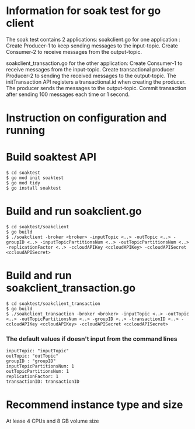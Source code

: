 # Information for soak test for go client
The soak test contains 2 applications:
soakclient.go for one application : Create Producer-1 to keep sending messages to the input-topic.
Create Consumer-2 to receive messages from the output-topic.

soakclient_transaction.go for the other application: Create Consumer-1 to receive messages from the input-topic.
Create transactional producer Producer-2 to sending the received messages to the output-topic.
The initTransaction API registers a transactional.id when creating the producer.
The producer sends the messages to the output-topic.
Commit transaction after sending 100 messages each time or 1 second.

# Instruction on configuration and running

# Build soaktest API
    $ cd soaktest
    $ go mod init soaktest
    $ go mod tidy
    $ go install soaktest

# Build and run soakclient.go
    $ cd soaktest/soakclient
    $ go build
    $ ./soakclient -broker <broker> -inputTopic <..> -outTopic <..> -groupID <..> -inputTopicPartitionsNum <..> -outTopicPartitionsNum <..> -replicationFactor <..> -ccloudAPIKey <ccloudAPIKey> -ccloudAPISecret <ccloudAPISecret>

# Build and run soakclient_transaction.go
    $ cd soaktest/soakclient_transaction
    $ go build
    $ ./soakclient_transaction -broker <broker> -inputTopic <..> -outTopic <..> -outTopicPartitionsNum <..> -groupID <..> -transactionID <..> -ccloudAPIKey <ccloudAPIKey> -ccloudAPISecret <ccloudAPISecret>

### The default values if doesn't input from the command lines
    inputTopic: "inputTopic"
    outTopic: "outTopic"
    groupID : "groupID"
    inputTopicPartitionsNum: 1
    outTopicPartitionsNum: 1
    replicationFactor: 1
    transactionID: transactionID

# Recommend instance type and size
At lease 4 CPUs and 8 GB volume size
